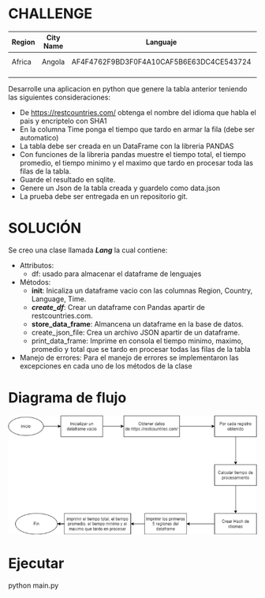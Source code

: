 # CHALLENGE

|  Region | City Name |  Languaje | Time  |
|---|---|---|---|
|  Africa | Angola  |  AF4F4762F9BD3F0F4A10CAF5B6E63DC4CE543724 | 0.23 ms  |
|   |   |   |   |
|   |   |   |   |

Desarrolle una aplicacion en python que genere la tabla anterior teniendo las siguientes consideraciones:

- De https://restcountries.com/ obtenga el nombre del idioma que habla el pais y encriptelo con SHA1
- En la columna Time ponga el tiempo que tardo en armar la fila (debe ser automatico)
- La tabla debe ser creada en un DataFrame con la libreria PANDAS
- Con funciones de la libreria pandas muestre el tiempo total, el tiempo promedio, el tiempo minimo y el maximo que tardo en procesar toda las filas de la tabla.
- Guarde el resultado en sqlite.
- Genere un Json de la tabla creada y guardelo como data.json
- La prueba debe ser entregada en un repositorio git.

# SOLUCIÓN

Se creo una clase llamada ***Lang*** la cual contiene:

- Attributos:
  - df: usado para almacenar el dataframe de lenguajes
- Métodos:
  - __init__: Inicaliza un dataframe vacio con las columnas Region, Country, Language, Time.
  - ***create_df***: Crear un dataframe con Pandas apartir de restcountries.com.
  - **store_data_frame**: Almancena un dataframe en la base de datos.
  - create_json_file: Crea un archivo JSON apartir de un dataframe.
  - print_data_frame: Imprime en consola el tiempo minimo, maximo, promedio y total que se tardo en procesar todas las filas de la tabla
- Manejo de errores:
  Para el manejo de errores se implementaron las excepciones en cada uno de los métodos de la clase
  
# Diagrama de flujo

![alt text](https://github.com/victrsanchez/tangelolatam-challenge/blob/master/diagrama_de_flujo.png)

# Ejecutar

  python main.py

